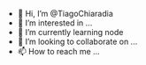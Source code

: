 - 👋 Hi, I’m @TiagoChiaradia
- 👀 I’m interested in ...
- 🌱 I’m currently learning node
- 💞️ I’m looking to collaborate on ...
- 📫 How to reach me ...

<!---
TiagoChiaradia/TiagoChiaradia is a ✨ special ✨ repository because its `README.md` (this file) appears on your GitHub profile.
You can click the Preview link to take a look at your changes.
--->
